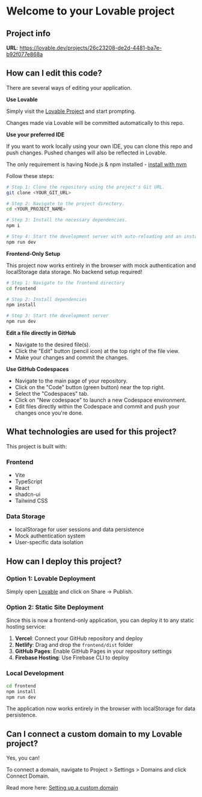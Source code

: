 # Welcome to your Lovable project

## Project info

**URL**: https://lovable.dev/projects/26c23208-de2d-4481-ba7e-b92f077e868a

## How can I edit this code?

There are several ways of editing your application.

**Use Lovable**

Simply visit the [Lovable Project](https://lovable.dev/projects/26c23208-de2d-4481-ba7e-b92f077e868a) and start prompting.

Changes made via Lovable will be committed automatically to this repo.

**Use your preferred IDE**

If you want to work locally using your own IDE, you can clone this repo and push changes. Pushed changes will also be reflected in Lovable.

The only requirement is having Node.js & npm installed - [install with nvm](https://github.com/nvm-sh/nvm#installing-and-updating)

Follow these steps:

```sh
# Step 1: Clone the repository using the project's Git URL.
git clone <YOUR_GIT_URL>

# Step 2: Navigate to the project directory.
cd <YOUR_PROJECT_NAME>

# Step 3: Install the necessary dependencies.
npm i

# Step 4: Start the development server with auto-reloading and an instant preview.
npm run dev
```

**Frontend-Only Setup**

This project now works entirely in the browser with mock authentication and localStorage data storage. No backend setup required!

```sh
# Step 1: Navigate to the frontend directory
cd frontend

# Step 2: Install dependencies
npm install

# Step 3: Start the development server
npm run dev
```

**Edit a file directly in GitHub**

- Navigate to the desired file(s).
- Click the "Edit" button (pencil icon) at the top right of the file view.
- Make your changes and commit the changes.

**Use GitHub Codespaces**

- Navigate to the main page of your repository.
- Click on the "Code" button (green button) near the top right.
- Select the "Codespaces" tab.
- Click on "New codespace" to launch a new Codespace environment.
- Edit files directly within the Codespace and commit and push your changes once you're done.

## What technologies are used for this project?

This project is built with:

### Frontend
- Vite
- TypeScript
- React
- shadcn-ui
- Tailwind CSS

### Data Storage
- localStorage for user sessions and data persistence
- Mock authentication system
- User-specific data isolation

## How can I deploy this project?

### Option 1: Lovable Deployment
Simply open [Lovable](https://lovable.dev/projects/26c23208-de2d-4481-ba7e-b92f077e868a) and click on Share -> Publish.

### Option 2: Static Site Deployment
Since this is now a frontend-only application, you can deploy it to any static hosting service:

1. **Vercel**: Connect your GitHub repository and deploy
2. **Netlify**: Drag and drop the `frontend/dist` folder
3. **GitHub Pages**: Enable GitHub Pages in your repository settings
4. **Firebase Hosting**: Use Firebase CLI to deploy

### Local Development
```bash
cd frontend
npm install
npm run dev
```

The application now works entirely in the browser with localStorage for data persistence.

## Can I connect a custom domain to my Lovable project?

Yes, you can!

To connect a domain, navigate to Project > Settings > Domains and click Connect Domain.

Read more here: [Setting up a custom domain](https://docs.lovable.dev/tips-tricks/custom-domain#step-by-step-guide)
